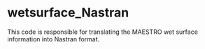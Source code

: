 # wetsurface_Nastran
This code is responsible for translating the MAESTRO wet surface information into Nastran format. 
